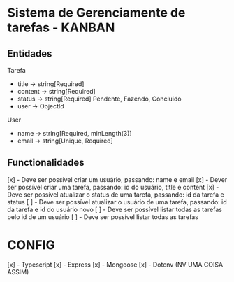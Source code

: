 # Sistema de Gerenciamente de tarefas - KANBAN

## Entidades
Tarefa
- title -> string[Required]
- content -> string[Required]
- status -> string[Required] Pendente, Fazendo, Concluido
- user -> ObjectId

User
- name -> string[Required, minLength(3)]
- email -> string[Unique, Required]

## Functionalidades
[x] - Deve ser possível criar um usuário, passando: name e email
[x] - Dever ser possível criar uma tarefa, passando: id do usuário, title e content
[x] - Deve ser possível atualizar o status de uma tarefa, passando: id da tarefa e status
[ ] - Deve ser possível atualizar o usuário de uma tarefa, passando: id da tarefa e id do usuário novo
[ ] - Deve ser possível listar todas as tarefas pelo id de um usuário
[ ] - Deve ser possível listar todas as tarefas

# CONFIG

[x] - Typescript
[x] - Express
[x] - Mongoose
[x] - Dotenv (NV UMA COISA ASSIM)